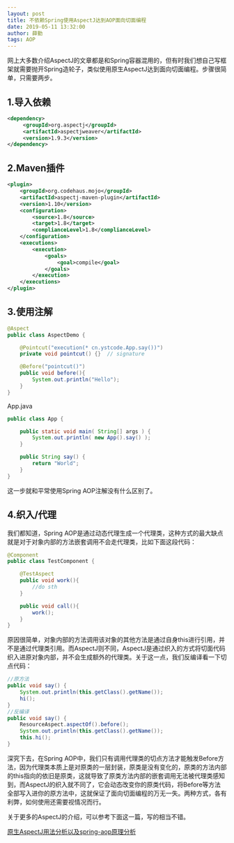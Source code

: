 ```yaml
---
layout: post
title: 不依赖Spring使用AspectJ达到AOP面向切面编程
date: 2019-05-11 13:32:00
author: 薛勤
tags: AOP
---
```

网上大多数介绍AspectJ的文章都是和Spring容器混用的，但有时我们想自己写框架就需要抛开Spring造轮子，类似使用原生AspectJ达到面向切面编程。步骤很简单，只需要两步。

## 1.导入依赖

```xml
<dependency>
     <groupId>org.aspectj</groupId>
     <artifactId>aspectjweaver</artifactId>
     <version>1.9.3</version>
</dependency>
```

## 2.Maven插件

```xml
<plugin>
    <groupId>org.codehaus.mojo</groupId>
    <artifactId>aspectj-maven-plugin</artifactId>
    <version>1.10</version>
    <configuration>
        <source>1.8</source>
        <target>1.8</target>
        <complianceLevel>1.8</complianceLevel>
    </configuration>
    <executions>
        <execution>
            <goals>
                <goal>compile</goal>
            </goals>
        </execution>
    </executions>
</plugin>
```

## 3.使用注解

```java
@Aspect
public class AspectDemo {

    @Pointcut("execution(* cn.ystcode.App.say())")
    private void pointcut() {}  // signature

    @Before("pointcut()")
    public void before(){
        System.out.println("Hello");
    }
}
```
App.java
```java
public class App {

    public static void main( String[] args ) {
        System.out.println( new App().say() );
    }

    public String say() {
        return "World";
    }
}
```

这一步就和平常使用Spring AOP注解没有什么区别了。

## 4.织入/代理

我们都知道，Spring AOP是通过动态代理生成一个代理类，这种方式的最大缺点就是对于对象内部的方法嵌套调用不会走代理类，比如下面这段代码：

```java
@Component
public class TestComponent {

    @TestAspect
    public void work(){
        //do sth
    }

    public void call(){
        work();
    }
}
```

原因很简单，对象内部的方法调用该对象的其他方法是通过自身this进行引用，并不是通过代理类引用。而AspectJ则不同，AspectJ是通过织入的方式将切面代码织入进原对象内部，并不会生成额外的代理类。关于这一点，我们反编译看一下切点代码：

```java
//原方法
public void say() {
    System.out.println(this.getClass().getName());
    hi();
}
//反编译
public void say() {
    ResourceAspect.aspectOf().before();
    System.out.println(this.getClass().getName());
    this.hi();
}
```

深究下去，在Spring AOP中，我们只有调用代理类的切点方法才能触发Before方法，因为代理类本质上是对原类的一层封装，原类是没有变化的，原类的方法内部的this指向的依旧是原类，这就导致了原类方法内部的嵌套调用无法被代理类感知到，而AspectJ的织入就不同了，它会动态改变你的原类代码，将Before等方法全部写入进你的原方法中，这就保证了面向切面编程的万无一失。两种方式，各有利弊，如何使用还需要视情况而行。

关于更多的AspectJ的介绍，可以参考下面这一篇，写的相当不错。

[原生AspectJ用法分析以及spring-aop原理分析](https://blog.mythsman.com/2017/12/21/1/)